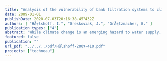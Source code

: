 ```yaml
---
title: "Analysis of the vulnerability of bank filtration systems to climate change by comparing their effectiveness under varying environmental conditions"
date: 2009-01-01
publishDate: 2020-07-03T20:16:38.457432Z
authors: [ "HÃ¼lshoff, I.", "Greskowiak, J.", "GrÃ¼tzmacher, G." ]
publication_types: ["4"]
abstract: "While climate change is an emerging hazard to water supply, literature on the vulnerability of bank filtration (BF), a proven technique of drinking water production in Central Europe and North America, is yet scarce. The Intergovernmental Panel of Climate Change (2007) has projected a global temperature increase between 1.1 and 6.4 °C by 2100. This will affect vital factors for water supply such as precipitation regime, groundwater recharge, run-off, river discharge and raw water quality. Projections on climate change and the implications are difficult because of the uncertainties associated with climate scenarios and modelling. However, in Europe and North America where BF is in operation, the projected increase in seasonal floods and droughts has already been experienced. In addition, site-specific considerations (e.g. land use, demographic trends) are to be taken into account to evaluate the potential impacts on water supply. To fill the current gap in literature, this report provides a first overview on how changing environmental conditions may affect BF operation."
featured: false
publication: ""
url_pdf: "../../../pdf/Hülshoff-2009-410.pdf"
projects: ["techneau"]
---
```


